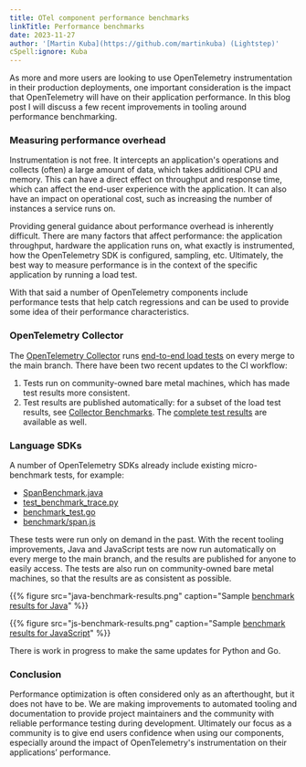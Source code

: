 ```yaml
---
title: OTel component performance benchmarks
linkTitle: Performance benchmarks
date: 2023-11-27
author: '[Martin Kuba](https://github.com/martinkuba) (Lightstep)'
cSpell:ignore: Kuba
---
```


As more and more users are looking to use OpenTelemetry instrumentation in their
production deployments, one important consideration is the impact that
OpenTelemetry will have on their application performance. In this blog post I
will discuss a few recent improvements in tooling around performance
benchmarking.

### Measuring performance overhead

Instrumentation is not free. It intercepts an application's operations and
collects (often) a large amount of data, which takes additional CPU and memory.
This can have a direct effect on throughput and response time, which can affect
the end-user experience with the application. It can also have an impact on
operational cost, such as increasing the number of instances a service runs on.

Providing general guidance about performance overhead is inherently difficult.
There are many factors that affect performance: the application throughput,
hardware the application runs on, what exactly is instrumented, how the
OpenTelemetry SDK is configured, sampling, etc. Ultimately, the best way to
measure performance is in the context of the specific application by running a
load test.

With that said a number of OpenTelemetry components include performance tests
that help catch regressions and can be used to provide some idea of their
performance characteristics.

### OpenTelemetry Collector

The [OpenTelemetry Collector](/docs/collector/) runs
[end-to-end load tests](https://github.com/open-telemetry/opentelemetry-collector-contrib/actions/workflows/load-tests.yml)
on every merge to the main branch. There have been two recent updates to the CI
workflow:

1. Tests run on community-owned bare metal machines, which has made test results
   more consistent.
2. Test results are published automatically: for a subset of the load test
   results, see [Collector Benchmarks](/docs/collector/benchmarks/). The
   [complete test results](https://open-telemetry.github.io/opentelemetry-collector-contrib/benchmarks/loadtests/)
   are available as well.

### Language SDKs

A number of OpenTelemetry SDKs already include existing micro-benchmark tests,
for example:

- [SpanBenchmark.java](https://github.com/open-telemetry/opentelemetry-java/blob/main/sdk/trace/src/jmh/java/io/opentelemetry/sdk/trace/SpanBenchmark.java)
- [test_benchmark_trace.py](https://github.com/open-telemetry/opentelemetry-python/blob/main/opentelemetry-sdk/tests/performance/benchmarks/trace/test_benchmark_trace.py)
- [benchmark_test.go](https://github.com/open-telemetry/opentelemetry-go/blob/main/sdk/trace/benchmark_test.go)
- [benchmark/span.js](https://github.com/open-telemetry/opentelemetry-js/blob/main/packages/opentelemetry-sdk-trace-base/test/performance/benchmark/span.js)

These tests were run only on demand in the past. With the recent tooling
improvements, Java and JavaScript tests are now run automatically on every merge
to the main branch, and the results are published for anyone to easily access.
The tests are also run on community-owned bare metal machines, so that the
results are as consistent as possible.

{{% figure
  src="java-benchmark-results.png"
  caption="Sample [benchmark results for Java](https://open-telemetry.github.io/opentelemetry-java/benchmarks/)"
%}}

{{% figure
  src="js-benchmark-results.png"
  caption="Sample [benchmark results for JavaScript](https://open-telemetry.github.io/opentelemetry-js/benchmarks/)"
%}}

There is work in progress to make the same updates for Python and Go.

### Conclusion

Performance optimization is often considered only as an afterthought, but it
does not have to be. We are making improvements to automated tooling and
documentation to provide project maintainers and the community with reliable
performance testing during development. Ultimately our focus as a community is
to give end users confidence when using our components, especially around the
impact of OpenTelemetry's instrumentation on their applications’ performance.
